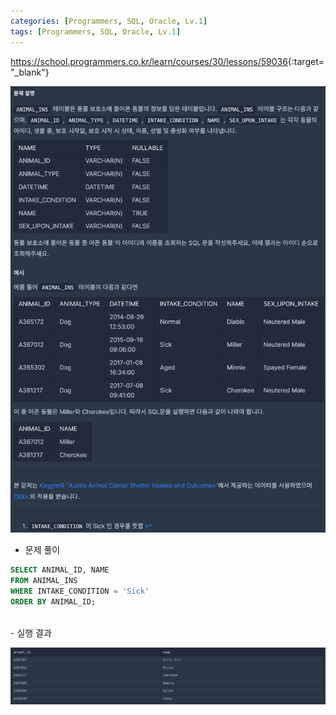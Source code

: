 ```yaml
---
categories: [Programmers, SQL, Oracle, Lv.1]
tags: [Programmers, SQL, Oracle, Lv.1] 
---
```


<https://school.programmers.co.kr/learn/courses/30/lessons/59036>{:target="_blank"}

![문제](/assets/img/programmers/sql/oracle/lv.1/%EC%95%84%ED%94%88_%EB%8F%99%EB%AC%BC_%EC%B0%BE%EA%B8%B0(1).png)

- 문제 풀이

```sql
SELECT ANIMAL_ID, NAME
FROM ANIMAL_INS
WHERE INTAKE_CONDITION = 'Sick'
ORDER BY ANIMAL_ID;
```

<br>
- 실행 결과

![실행 결과](/assets/img/programmers/sql/oracle/lv.1/%EC%95%84%ED%94%88_%EB%8F%99%EB%AC%BC_%EC%B0%BE%EA%B8%B0(2).png)